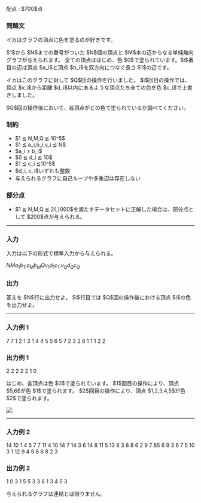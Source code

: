 
<div>

<span>

<span>

<p>
配点 : $700$点
</p>

<div>

<section>

### **問題文**

<p>
イカはグラフの頂点に色を塗るのが好きです。
</p>

<p>
$1$から $N$までの番号がついた $N$個の頂点と $M$本の辺からなる単純無向グラフが与えられます。
全ての頂点ははじめ、色 $0$で塗られています。$i$番目の辺は頂点 $a_i$と頂点 $b_i$を双方向につなぐ長さ $1$の辺です。
</p>

<p>
イカはこのグラフに対して $Q$回の操作を行いました。
$i$回目の操作では、頂点 $v_i$から距離 $d_i$以内にあるような頂点たち全ての色を色 $c_i$で上書きしました。
</p>

<p>
$Q$回の操作後において、各頂点がどの色で塗られているか調べてください。
</p>

</section>

</div>

<div>

<section>

### **制約**

<ul>

<li>
$1 ≦ N,M,Q ≦ 10^5$
</li>

<li>
$1 ≦ a_i,b_i,v_i ≦ N$
</li>

<li>
$a_i ≠ b_i$
</li>

<li>
$0 ≦ d_i ≦ 10$
</li>

<li>
$1 ≦ c_i ≦10^5$
</li>

<li>
$d_i, c_i$いずれも整数
</li>

<li>
与えられるグラフに自己ループや多重辺は存在しない
</li>

</ul>

</section>

</div>

<div>

<section>

### **部分点**

<ul>

<li>
$1 ≦ N,M,Q ≦ 2{,}000$を満たすデータセットに正解した場合は、部分点として $200$点が与えられる。
</li>

</ul>

</section>

</div>

---

<div>

<div>

<section>

### **入力**

<p>
入力は以下の形式で標準入力から与えられる。
</p>

<div>

$N$$M$$a_1$$b_1$$:$$a_{M}$$b_{M}$$Q$$v_1$$d_1$$c_1$$:$$v_{Q}$$d_{Q}$$c_{Q}$
</div>

</section>

</div>

<div>

<section>

### **出力**

<p>
答えを $N$行に出力せよ。
$i$行目では $Q$回の操作後における頂点 $i$の色を出力せよ。
</p>

</section>

</div>

</div>

---

<div>

<section>

### **入力例 1**

<div>

7 7
1 2
1 3
1 4
4 5
5 6
5 7
2 3
2
6 1 1
1 2 2

</div>

</section>

</div>

<div>

<section>

### **出力例 1**

<div>

2
2
2
2
2
1
0

</div>

<p>
はじめ、各頂点は色 $0$で塗られています。
$1$回目の操作により、頂点 $5,6$が色 $1$で塗られます。
$2$回目の操作により、頂点 $1,2,3,4,5$が色 $2$で塗られます。

</p>

<div>

<img src="https://atcoder.jp/img/agc012/2ab7e180230b159d42d35ea7e555b3b0.png">

</img>

</div>

<p>

</p>

</section>

</div>

---

<div>

<section>

### **入力例 2**

<div>

14 10
1 4
5 7
7 11
4 10
14 7
14 3
6 14
8 11
5 13
8 3
8
8 6 2
9 7 85
6 9 3
6 7 5
10 3 1
12 9 4
9 6 6
8 2 3

</div>

</section>

</div>

<div>

<section>

### **出力例 2**

<div>

1
0
3
1
5
5
3
3
6
1
3
4
5
3

</div>

<p>
与えられるグラフは連結とは限りません。
</p>

</section>

</div>

</span>

</span>

</div>
